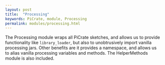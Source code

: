 ```yaml
---
layout: post
title:  "Processing"
keywords: PiCrate, module, Processing
permalink: modules/processing.html
---
```

The Processing module wraps all PiCrate sketches, and allows us to provide functionality like `library_loader`, but also to unobtrusively import vanilla processing jars. Other benefits are it provides a namespace, and allows us to alias vanilla processing variables and methods. The HelperMethods module is also included.
